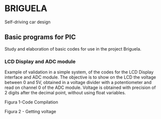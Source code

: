 # BRIGUELA
Self-driving car design

## Basic programs for PIC
Study and elaboration of basic codes for use in the project Briguela.

### LCD Display and ADC module
Example of validation in a simple system, of the codes for the LCD Display interface and ADC module. The objective is to show on the LCD the voltage between 0 and 5V, obtained in a voltage divider with a potentiometer and read on channel 0 of the ADC module.
Voltage is obtained with precision of 2 digits after the decimal point, without using float variables.


Figura 1-Code Compilation

 


Figura 2 - Getting voltage

 


